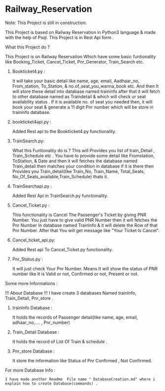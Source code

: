 # Railway_Reservation

Note: This Project is still in construction.

This Project is based on Railway Reservation in Python3 language & made with the help of Psql. 
This Project is in Rest Api form . 

What this Project do ?

This Project is on Railway Reservation Which have some basic funtionality like Booking_Ticket,  Cancel_Ticket, Pnr_Generator, 
Train_Search etc.


1)  Bookticket4.py :

    It will take your basic detail like name, age, email, Aadhaar_no, From_station, To_Station, & no.of_seat_you_wanna_book etc.
    And then It will store these  detail into database  named traininfo after that it will fetch to other database named as Traindetail
    & which will check ur seat availability status . If it is available no. of seat you needed  then, it will book your seat & generate
    a 11 digit Pnr number which will be store in traininfo database.

2) bookticket4api.py :

   Added Rest api to the Booktiicket4.py functionality.     

3) TrainSearch.py: 

   What this Funtionality do is ? This will Provides you list of train_Detail , Train_Schedule etc . You have to provide some detail like 
   Fromstation, ToStation, & Date and then it will fetches the database named Train_detail then  matches your condition in database if it is there then Provides you Train_detail(like Train_No, Train_Name, Total_Seats, No_Of_Seats_available,Train_Schedule) thats it.


4) TrainSearchapi.py :

   Added Rest Api in TrainSearch.py functionality.



5) Cancel_Ticket.py :

   This functionality is Cancel The Passenger's Ticket by giving PNR Number. You just have to give valid PNR Number then it will fetches
   the Pnr Number In database named TrainInfo & it will delete the Row of that Pnr Number.
   After that You will get message like "Your Ticket Is Cancel". 


6) Cancel_ticket_api.py:

    Added Rest api To Cancel_Ticket.py functionality. 


7) Pnr_Status.py :
   
   It will just check Your Pnr Number. Means It will show the  status of PNR number like It is Valid or not, Confirmed or not, Present or not.


Some more Informations : 

!!! About Database !!!
I have create 3 databases Named trainInfo, Train_Detail, Pnr_store .


1)  trainInfo Database :
    
    It holds the records of Passenger detail(like name, age, email, adhaar_no,.... , Pnr_number)
    

2)  Train_Detail Database : 
    
    It holds the record of List Of Train & schedule .


3)  Pnr_store Database :

    It store the information like Status of Pnr Confirmed , Not Confirmed.



  For more Database Info :

    I have made another Readme  File name " DatabaseCreation.md" where i explain how to create Database(commands) .


